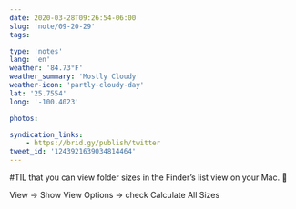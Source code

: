 ```yaml
---
date: 2020-03-28T09:26:54-06:00
slug: 'note/09-20-29'
tags:

type: 'notes'
lang: 'en'
weather: '84.73°F'
weather_summary: 'Mostly Cloudy'
weather-icon: 'partly-cloudy-day'
lat: '25.7554'
long: '-100.4023'

photos:

syndication_links:
    - https://brid.gy/publish/twitter
tweet_id: '1243921639034814464'
---
```

#TIL that you can view folder sizes in the Finder’s list view on your Mac. 🤯

View -> Show View Options -> check Calculate All Sizes